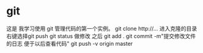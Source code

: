# git
这是 我学习使用 git 管理代码的第一个实例。
git clone http://...
进入克隆的目录右键选择git push 
git status
做修改 之后 git add .
git commit -m"提交修改文件的日志 便于以后查看代码"
git push -v origin master
